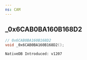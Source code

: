 ```yaml
---
ns: CAM
---
```

## _0x6CAB0BA160B168D2

```c
// 0x6CAB0BA160B168D2
void _0x6CAB0BA160B168D2();
```

```
NativeDB Introduced: v1207
```

